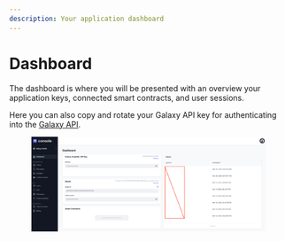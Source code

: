 ```yaml
---
description: Your application dashboard
---
```


# Dashboard

The dashboard is where you will be presented with an overview your application keys, connected smart contracts, and user sessions.&#x20;

Here you can also copy and rotate your Galaxy API key for authenticating into the [Galaxy API](../profile-graph.md).

<figure><img src="../../.gitbook/assets/Screenshot 2023-03-20 at 1.37.05 PM.png" alt=""><figcaption></figcaption></figure>
